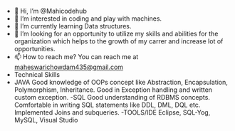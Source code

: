 - 👋 Hi, I’m @Mahicodehub
- 👀 I’m interested in coding and play with machines.
- 🌱 I’m currently learning Data structures.
- 💞️ I’m looking for an opportunity to utilize my skills and abilities for the organization which helps to the growth of my carrer and increase lot of opportunities.
- 📫 How to reach me? You can reach me at maheswarichowdam435@gmail.com
- Technical Skills
- JAVA
  Good knowledge of OOPs concept like Abstraction, Encapsulation, Polymorphism, Inheritance.
  Good in Exception handling and written custom exception.
-SQL
  Good understanding of RDBMS concepts.
  Comfortable in writing SQL statements like DDL, DML, DQL etc.
  Implemented Joins and subqueries.
-TOOLS/IDE
  Eclipse, SQL-Yog, MySQL, Visual Studio





<!---
Mahicodehub/Mahicodehub is a ✨ special ✨ repository because its `README.md` (this file) appears on your GitHub profile.
You can click the Preview link to take a look at your changes.
--->
